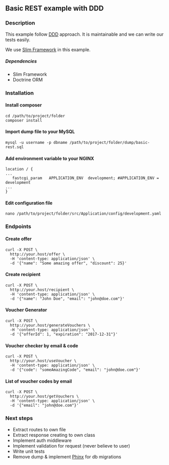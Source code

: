## Basic REST example with DDD

### Description
This example follow [DDD](https://en.wikipedia.org/wiki/Domain-driven_design) approach. It is maintainable and we can write our tests easily.

We use [Slim Framework](https://www.slimframework.com/) in this example.

##### Dependencies
* Slim Framework
* Doctrine ORM

### Installation
#### Install composer
```
cd /path/to/project/folder
composer install
```

#### Import dump file to your MySQL
```
mysql -u username -p dbname /path/to/project/folder/dump/basic-rest.sql
```

#### Add environment variable to your NGINX
```
location / {
...
   fastcgi_param   APPLICATION_ENV  development; #APPLICATION_ENV = development
...
}
```

#### Edit configuration file
```
nano /path/to/project/folder/src/Application/config/development.yaml
```

### Endpoints

#### Create offer
```
curl -X POST \
  http://your.host/offer \
  -H 'content-type: application/json' \
  -d '{"name": "Some amazing offer", "discount": 25}'
```

#### Create recipient
```
curl -X POST \
  http://your.host/recipient \
  -H 'content-type: application/json' \
  -d '{"name": "John Doe", "email": "john@doe.com"}'
```

#### Voucher Generator
```
curl -X POST \
  http://your.host/generateVouchers \
  -H 'content-type: application/json' \
  -d '{"offerId": 1, "expiration": "2017-12-31"}'
```

#### Voucher checker by email & code
```
curl -X POST \
  http://your.host/useVoucher \
  -H 'content-type: application/json' \
  -d '{"code": "someAmazingCode", "email": "john@doe.com"}'
```

#### List of voucher codes by email
```
curl -X POST \
  http://your.host/getVouchers \
  -H 'content-type: application/json' \
  -d '{"email": "john@doe.com"}'
```


### Next steps
* Extract routes to own file
* Extract response creating to own class
* Implement auth middleware
* Implement validation for request (never believe to user)
* Write unit tests
* Remove dump & implement [Phinx](https://phinx.org) for db migrations